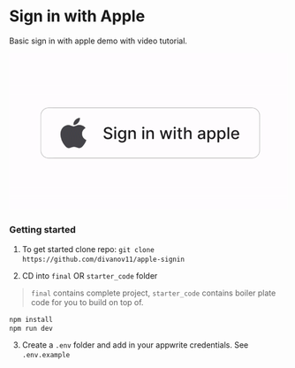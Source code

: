 # Sign in with Apple

Basic sign in with apple demo with video tutorial.

<img src="./demo.gif"/>

### Getting started

1. To get started clone repo: `git clone https://github.com/divanov11/apple-signin`

2. CD into `final` OR `starter_code` folder

> `final` contains complete project, `starter_code` contains boiler plate code for you to build on top of.

```
npm install
npm run dev
```

3. Create a `.env` folder and add in your appwrite credentials. See `.env.example`
